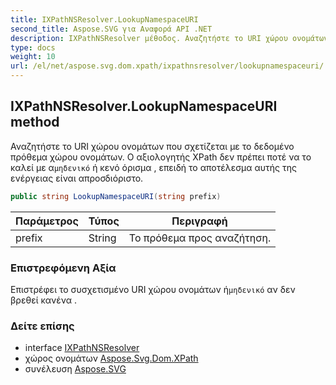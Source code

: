 ```yaml
---
title: IXPathNSResolver.LookupNamespaceURI
second_title: Aspose.SVG για Αναφορά API .NET
description: IXPathNSResolver μέθοδος. Αναζητήστε το URI χώρου ονομάτων που σχετίζεται με το δεδομένο πρόθεμα χώρου ονομάτων. Ο αξιολογητής XPath δεν πρέπει ποτέ να το καλεί με αμηδενικό ή κενό όρισμα  επειδή το αποτέλεσμα αυτής της ενέργειας είναι απροσδιόριστο.
type: docs
weight: 10
url: /el/net/aspose.svg.dom.xpath/ixpathnsresolver/lookupnamespaceuri/
---
```

## IXPathNSResolver.LookupNamespaceURI method

Αναζητήστε το URI χώρου ονομάτων που σχετίζεται με το δεδομένο πρόθεμα χώρου ονομάτων. Ο αξιολογητής XPath δεν πρέπει ποτέ να το καλεί με α`μηδενικό` ή κενό όρισμα , επειδή το αποτέλεσμα αυτής της ενέργειας είναι απροσδιόριστο.

```csharp
public string LookupNamespaceURI(string prefix)
```

| Παράμετρος | Τύπος | Περιγραφή |
| --- | --- | --- |
| prefix | String | Το πρόθεμα προς αναζήτηση. |

### Επιστρεφόμενη Αξία

Επιστρέφει το συσχετισμένο URI χώρου ονομάτων ή`μηδενικό` αν δεν βρεθεί κανένα .

### Δείτε επίσης

* interface [IXPathNSResolver](../)
* χώρος ονομάτων [Aspose.Svg.Dom.XPath](../../ixpathnsresolver/)
* συνέλευση [Aspose.SVG](../../../)


